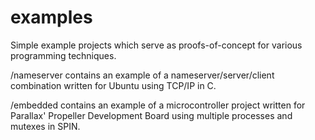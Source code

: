 examples
========

Simple example projects which serve as proofs-of-concept for various programming techniques.

/nameserver contains an example of a nameserver/server/client combination written for Ubuntu using TCP/IP in C.

/embedded contains an example of a microcontroller project written for Parallax' Propeller Development Board using multiple processes and mutexes in SPIN.
